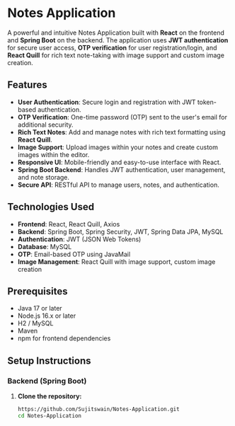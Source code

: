 # Notes Application

A powerful and intuitive Notes Application built with **React** on the frontend and **Spring Boot** on the backend. The application uses **JWT authentication** for secure user access, **OTP verification** for user registration/login, and **React Quill** for rich text note-taking with image support and custom image creation.

## Features

- **User Authentication**: Secure login and registration with JWT token-based authentication.
- **OTP Verification**: One-time password (OTP) sent to the user's email for additional security.
- **Rich Text Notes**: Add and manage notes with rich text formatting using **React Quill**.
- **Image Support**: Upload images within your notes and create custom images within the editor.
- **Responsive UI**: Mobile-friendly and easy-to-use interface with React.
- **Spring Boot Backend**: Handles JWT authentication, user management, and note storage.
- **Secure API**: RESTful API to manage users, notes, and authentication.

## Technologies Used

- **Frontend**: React, React Quill, Axios
- **Backend**: Spring Boot, Spring Security, JWT, Spring Data JPA, MySQL
- **Authentication**: JWT (JSON Web Tokens)
- **Database**: MySQL
- **OTP**: Email-based OTP using JavaMail
- **Image Management**: React Quill with image support, custom image creation

## Prerequisites

- Java 17 or later
- Node.js 16.x or later
- H2 / MySQL
- Maven
- npm for frontend dependencies

## Setup Instructions

### Backend (Spring Boot)

1. **Clone the repository:**

   ```bash
   https://github.com/Sujitswain/Notes-Application.git
   cd Notes-Application
